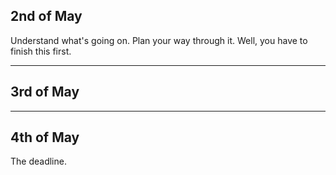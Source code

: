 ## 2nd of May
Understand what's going on. Plan your way through it.
Well, you have to finish this first. 

---

## 3rd of May





---

## 4th of May

The deadline.
